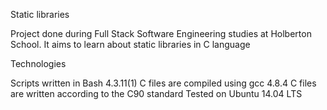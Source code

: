 Static libraries

Project done during Full Stack Software Engineering studies at Holberton School. It aims to learn about static libraries in C language

Technologies

Scripts written in Bash 4.3.11(1)
C files are compiled using gcc 4.8.4
C files are written according to the C90 standard
Tested on Ubuntu 14.04 LTS
